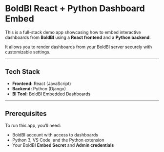# BoldBI React + Python Dashboard Embed

This is a full-stack demo app showcasing how to embed interactive dashboards from **BoldBI** using a **React frontend** and a **Python backend**.

It allows you to render dashboards from your BoldBI server securely with customizable settings.

---

## Tech Stack

- **Frontend:** React (JavaScript)
- **Backend:** Python (Django)
- **BI Tool:** BoldBI Embedded Dashboards

---

## Prerequisites

To run this app, you’ll need:
- BoldBI account with access to dashboards
- Python 3, VS Code, and the Python extension
- Your BoldBI **Embed Secret** and **Admin credentials**

